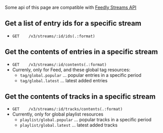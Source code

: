 Some api of this page are compatible with [Feedly Streams API](https://developer.feedly.com/v3/streams/)

## Get a list of entry ids for a specific stream

- `GET    /v3/streams/:id/ids(.:format)`

## Get the contents of entries in a specific stream

- `GET    /v3/streams/:id/contents(.:format)`
- Currenly, only for Feed, and these global tag resources:
   - `tag/global.popular` ... popular entries in a specific period
   - `tag/global.latest`  ... latest added entries

## Get the contents of tracks in a specific stream

- `GET    /v3/streams/:id/tracks/contents(.:format)`
- Currently, only for global playlist resources
   - `playlist/global.popular` ... popular tracks in a specific period
   - `playlist/global.latest`  ... latest added tracks
